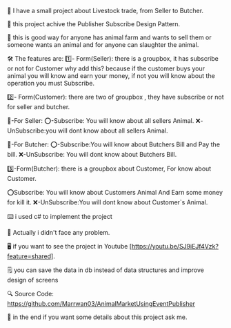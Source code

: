 🐪 I have a small project about Livestock trade, from Seller to Butcher.

🎯 this project achive the Publisher Subscribe Design Pattern.

📢 this is good way for anyone has animal farm and wants to sell them or someone wants an animal and for anyone can slaughter the animal.

🛠️ The features are:
1️⃣- Form(Seller):
there is a groupbox, it has subscribe or not for Customer
why add this? because if the customer buys your animal you will know and earn your money, if not you will know about the operation you must Subscribe.

2️⃣- Form(Customer):
there are two of groupbox , they have  subscribe or not for seller and butcher.

👤-For Seller:
 ⭕-Subscribe: You will know about all sellers Animal.
❌-UnSubscribe:you will dont know about all sellers Animal.

🔪-For Butcher:
⭕-Subscribe:You will know about Butchers Bill and Pay the bill.
❌-UnSubscribe: You will dont know about Butchers Bill.

3️⃣-Form(Butcher):
there is a groupbox about Customer, For know about Customer.

⭕Subscribe: You will know about Customers Animal And Earn some money for kill it.
❌-UnSubscribe:You will dont know about Customer`s Animal.

⌨️ i used c# to implement the project 

🧱 Actually i didn't face any problem.

🖥️ if you want to see the project in Youtube [https://youtu.be/SJ9iEJf4Vzk?feature=shared].

🗒️ you can save the data in db instead of data structures and improve design of screens

🔍 Source Code: 
https://github.com/Marrwan03/AnimalMarketUsingEventPublisher

📧 in the end if you want some details about this project ask me.